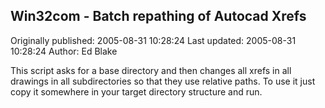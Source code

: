 ## Win32com - Batch repathing of Autocad Xrefs 
Originally published: 2005-08-31 10:28:24 
Last updated: 2005-08-31 10:28:24 
Author: Ed Blake 
 
This script asks for a base directory and then changes all xrefs in all drawings in all subdirectories so that they use relative paths.  To use it just copy it somewhere in your target directory structure and run.
